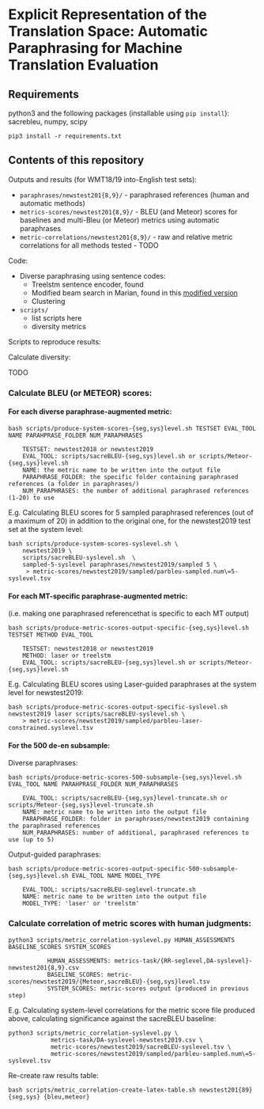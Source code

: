# Explicit Representation of the Translation Space: Automatic Paraphrasing for Machine Translation Evaluation

## Requirements

python3 and the following packages (installable using `pip install`): sacrebleu, numpy, scipy

`pip3 install -r requirements.txt`

## Contents of this repository

Outputs and results (for WMT18/19 into-English test sets):

* `paraphrases/newstest201{8,9}/` - paraphrased references (human and automatic methods)
* `metrics-scores/newstest201{8,9}/` - BLEU (and Meteor) scores for baselines and multi-Bleu (or Meteor) metrics using automatic paraphrases
* `metric-correlations/newstest201{8,9}/` - raw and relative metric correlations for all methods tested - TODO

Code:

* Diverse paraphrasing using sentence codes:
    - Treelstm sentence encoder, found 
    - Modified beam search in Marian, found in this [modified version](https://github.com/rbawden/marian-dev-diverse-beam)
    - Clustering
* `scripts/`
   - list scripts here
   - diversity metrics

Scripts to reproduce results:

Calculate diversity:

TODO

### Calculate BLEU (or METEOR) scores:

#### For each diverse paraphrase-augmented metric:
```
bash scripts/produce-system-scores-{seg,sys}level.sh TESTSET EVAL_TOOL NAME PARAHPRASE_FOLDER NUM_PARAPHRASES

    TESTSET: newstest2018 or newstest2019
    EVAL_TOOL: scripts/sacreBLEU-{seg,sys}level.sh or scripts/Meteor-{seg,sys}level.sh
    NAME: the metric name to be written into the output file
    PARAPHRASE_FOLDER: the specific folder containing paraphrased references (a folder in paraphrases/)
    NUM_PARAPHRASES: the number of additional paraphrased references (1-20) to use
```

E.g. Calculating BLEU scores for 5 sampled paraphrased references (out of a maximum of 20) in addition to the original one, for the newstest2019 test set at the system level:
```
bash scripts/produce-system-scores-syslevel.sh \
    newstest2019 \
    scripts/sacreBLEU-syslevel.sh  \
    sampled-5-syslevel paraphrases/newstest2019/sampled 5 \
     > metric-scores/newstest2019/sampled/parbleu-sampled.num\=5-syslevel.tsv
```

#### For each MT-specific paraphrase-augmented metric:
(i.e. making one paraphrased referencethat is specific to each MT output)

```
bash scripts/produce-metric-scores-output-specific-{seg,sys}level.sh TESTSET METHOD EVAL_TOOL
       
    TESTSET: newstest2018 or newstest2019
    METHOD: laser or treelstm
    EVAL_TOOL: scripts/sacreBLEU-{seg,sys}level.sh or scripts/Meteor-{seg,sys}level.sh
```

E.g. Calculating BLEU scores using Laser-guided paraphrases at the system level for newstest2019:

```
bash scripts/produce-metric-scores-output-specific-syslevel.sh newstest2019 laser scripts/sacreBLEU-syslevel.sh \
    > metric-scores/newstest2019/sampled/parbleu-laser-constrained.syslevel.tsv
 ```
 
#### For the 500 de-en subsample:

Diverse paraphrases: 
```
bash scripts/produce-metric-scores-500-subsample-{seg,sys}level.sh EVAL_TOOL NAME PARAHPRASE_FOLDER NUM_PARAPHRASES

    EVAL_TOOL: scripts/sacreBLEU-{seg,sys}level-truncate.sh or scripts/Meteor-{seg,sys}level-truncate.sh
    NAME: metric name to be written into the output file
    PARAPHRASE_FOLDER: folder in paraphrases/newstest2019 containing the paraphrased references
    NUM_PARAPHRASES: number of additional, paraphrased references to use (up to 5)
```

Output-guided paraphrases:
```
bash scripts/produce-metric-scores-output-specific-500-subsample-{seg,sys}level.sh EVAL_TOOL NAME MODEL_TYPE

    EVAL_TOOL: scripts/sacreBLEU-seglevel-truncate.sh 
    NAME: metric name to be written into the output file 
    MODEL_TYPE: 'laser' or 'treelstm'
```

### Calculate correlation of metric scores with human judgments:

```
python3 scripts/metric_correlation-syslevel.py HUMAN_ASSESSMENTS BASELINE_SCORES SYSTEM_SCORES

           HUMAN_ASSESSMENTS: metrics-task/{RR-seglevel,DA-syslevel}-newstest201{8,9}.csv
           BASELINE_SCORES: metric-scores/newstest2019/{Meteor,sacreBLEU}-{seg,sys}level.tsv
           SYSTEM_SCORES: metric-scores output (produced in previous step)
```

E.g. Calculating system-level correlations for the metric score file produced above, calculating significance against the sacreBLEU baseline:
```
python3 scripts/metric_correlation-syslevel.py \
            metrics-task/DA-syslevel-newstest2019.csv \
            metric-scores/newstest2019/sacreBLEU-syslevel.tsv \
            metric-scores/newstest2019/sampled/parbleu-sampled.num\=5-syslevel.tsv
```

Re-create raw results table:

```
bash scripts/metric_correlation-create-latex-table.sh newstest201{89} {seg,sys} {bleu,meteor}
```


